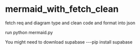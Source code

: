 # mermaid_with_fetch_clean
fetch req and diagram type and clean code and format into json

run python mermaid.py

You might need to download supabase ---pip install supabase

